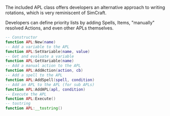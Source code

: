 The included APL class offers developers an alternative approach to writing rotations, which is very reminiscent of SimCraft. 

Developers can define priority lists by adding Spells, Items, "manually" resolved Actions, and even other APLs themselves. 

```lua
-- Constructor
function APL:New(name)
-- Add a variable to the APL
function APL:SetVariable(name, value)
-- Get and evaluate a variable
function APL:GetVariable(name)
-- Add a manual action to the APL
function APL:AddAction(action, cb)
-- Add a spell to the APL
function APL:AddSpell(spell, condition)
-- Add an APL to the APL (for sub APLs)
function APL:AddAPL(apl, condition)
-- Execute the APL
function APL:Execute()
-- tostring
function APL:__tostring()
```
